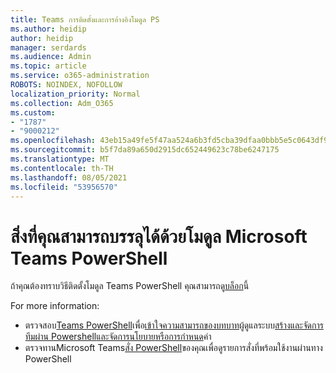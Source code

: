 ```yaml
---
title: Teams การติดตั้งและการอ้างอิงโมดูล PS
ms.author: heidip
author: heidip
manager: serdards
ms.audience: Admin
ms.topic: article
ms.service: o365-administration
ROBOTS: NOINDEX, NOFOLLOW
localization_priority: Normal
ms.collection: Adm_O365
ms.custom:
- "1787"
- "9000212"
ms.openlocfilehash: 43eb15a49fe5f47aa524a6b3fd5cba39dfaa0bbb5e5c0643df90ae37b33dd1f4
ms.sourcegitcommit: b5f7da89a650d2915dc652449623c78be6247175
ms.translationtype: MT
ms.contentlocale: th-TH
ms.lasthandoff: 08/05/2021
ms.locfileid: "53956570"
---
```

# <a name="what-you-can-accomplish-with-microsoft-teams-powershell-module"></a>สิ่งที่คุณสามารถบรรลุได้ด้วยโมดูล Microsoft Teams PowerShell

ถ้าคุณต้องทราบวิธีติดตั้งโมดูล Teams PowerShell คุณสามารถดู[บล็อก](https://blogs.technet.microsoft.com/skypehybridguy/2017/11/07/microsoft-teams-powershell-support/)นี้

For more information:

- ตรวจสอบ[Teams PowerShell](https://docs.microsoft.com/MicrosoftTeams/teams-powershell-overview)เพื่อ[เข้าใจความสามารถของบทบาท](https://docs.microsoft.com/MicrosoftTeams/using-admin-roles)ผู้ดูแลระบบ[สร้างและจัดการทีมผ่าน Powershell](https://docs.microsoft.com/MicrosoftTeams/teams-powershell-overview#creating-and-managing-teams-via-powershell)[และจัดการนโยบาย](https://docs.microsoft.com/MicrosoftTeams/teams-powershell-overview#managing-policies-via-powershell)[หรือการกําหนด](https://docs.microsoft.com/MicrosoftTeams/teams-powershell-overview#managing-configurations-via-powershell)ค่า 
- ตรวจทานMicrosoft Teams[สั่ง PowerShell](https://docs.microsoft.com/powershell/module/teams/?view=teams-ps)ของคุณเพื่อดูรายการสั่งที่พร้อมใช้งานผ่านทาง PowerShell 
